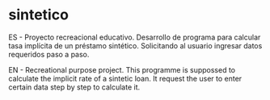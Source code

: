 # sintetico
ES - 
Proyecto recreacional educativo. Desarrollo de programa para calcular tasa implícita de un préstamo sintético. Solicitando al usuario ingresar datos requeridos paso a paso.

EN - 
Recreational purpose project. This programme is suppossed to calculate the implicit rate of a sintetic loan. It request the user to enter certain data step by step to calculate it.
